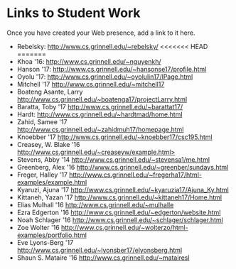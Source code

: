 Links to Student Work
=====================

Once you have created your Web presence, add a link to it here.

* Rebelsky: <http://www.cs.grinnell.edu/~rebelsky/>
<<<<<<< HEAD
=======
* Khoa '16: <http://www.cs.grinnell.edu/~nguyenkh/>
* Hanson '17: <http://www.cs.grinnell.edu/~hansonse17/profile.html>
* Oyolu '17: <http://www.cs.grinnell.edu/~oyolulin17/lPage.html>
* Mitchell '17 <http://www.cs.grinnell.edu/~mitchell17>
* Boateng Asante, Larry <http://www.cs.grinnell.edu/~boatenga17/projectLarry.html>
* Baratta, Toby '17 <http://www.cs.grinnell.edu/~barattat17/>
* Hardt: <http://www.cs.grinnell.edu/~hardtmad/home.html>
* Zahid, Samee '17 <http://www.cs.grinnell.edu/~zahidmuh17/homepage.html>
* Knoebber '17 <http://www.cs.grinnell.edu/~knoebber17/csc195.html>
* Creasey, W. Blake '16 http://www.cs.grinnell.edu/~creaseyw/example.html>
* Stevens, Abby '14 <http://www.cs.grinnell.edu/~stevensa1/me.html>
* Greenberg, Alex '16 <http://www.cs.grinnell.edu/~greenber/sundays.html>
* Freger, Halley '17 <http://www.cs.grinnell.edu/~fregerha17/html-examples/example.html>
* Kyaruzi, Ajuna '17 <http://www.cs.grinnell.edu/~kyaruzia17/Ajuna_Ky.html>
* Kittaneh, Yazan '17 <http://www.cs.grinnell.edu/~kittaneh17/Home.html>
* Elias Mulhall '16 <http://www.cs.grinnell.edu/~mulhalle>
* Ezra Edgerton '16 <http://www.cs.grinnell.edu/~edgerton/website.html>
* Noah Schlager '16 http://www.cs.grinnell.edu/~schlager/schlager.html
* Zoe Wolter '16 <http://www.cs.grinnell.edu/~wolterzo/html-examples/portfolio.html>
* Eve Lyons-Berg '17 <http://www.cs.grinnell.edu/~lyonsber17/elyonsberg.html>
* Shaun S. Mataire '16 <http://www.cs.grinnell.edu/~matairesl>
